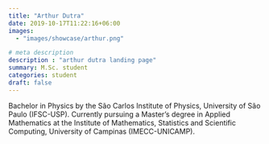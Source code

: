 ```yaml
---
title: "Arthur Dutra"
date: 2019-10-17T11:22:16+06:00
images: 
  - "images/showcase/arthur.png"

# meta description
description : "arthur dutra landing page"
summary: M.Sc. student
categories: student
draft: false
---
```

Bachelor in Physics by the São Carlos Institute of Physics, University of São Paulo (IFSC-USP). Currently pursuing a Master’s degree in Applied Mathematics at the Institute of Mathematics, Statistics and Scientific Computing, University of Campinas (IMECC-UNICAMP).
